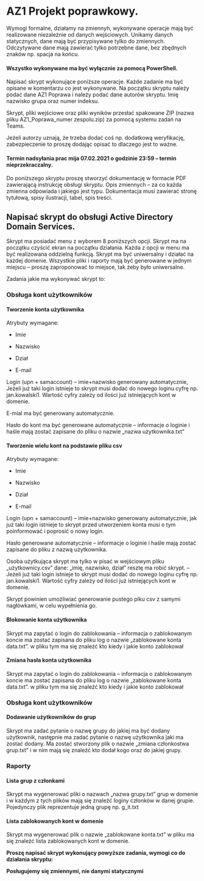# AZ1 Projekt poprawkowy.
Wymogi formalne, działamy na zmiennyh, wykonywane operacje mają być realizowane niezależnie od danych wejściowych. Unikamy danych statycznych, dane mają być przypisywane tylko do zmiennych. Odczytywane dane mają zawierać tylko potrzebne dane, bez zbędnych znaków np. spacja na końcu.

#### Wszystko wykonywane ma być wyłącznie za pomocą PowerShell.

Napisać skrypt wykonujące poniższe operacje. Każde zadanie ma być opisane w komentarzu co jest wykonywane. Na początku skryptu należy podać dane AZ1 Poprawa i należy podać dane autorów skryptu. Imię nazwisko grupa oraz numer indeksu.

Skrypt, pliki wejściowe oraz pliki wyników przesłać spakowane ZIP (nazwa pliku AZ1_Poprawa_numer zespolu.zip) za pomocą systemu zadań na Teams.

Jeżeli autorzy uznają, że trzeba dodać coś np. dodatkową weryfikację, zabezpieczenie to proszę dodając opisać to dlaczego jest to ważne.

#### Termin nadsyłania prac mija 07.02.2021 o godzinie 23:59 – termin nieprzekraczalny.

Do poniższego skryptu proszę stworzyć dokumentację w formacie PDF zawierającą instrukcję obsługi skryptu. Opis zmiennych – za co każda zmienna odpowiada i jakiego jest typu. Dokumentacja musi zawierać stronę tytułową, spisy ilustracji, tabel, spis treści.

## Napisać skrypt do obsługi Active Directory Domain Services.
Skrypt ma posiadać menu z wyborem 8 poniższych opcji. Skrypt ma na początku czyścić ekran na początku działania. Każda z opcji w menu ma być realizowana oddzielną funkcją. Skrypt ma być uniwersalny i działać na każdej domenie. Wszystkie pliki i raporty mają być generowane w jednym miejscu – proszę zaproponować to miejsce, tak żeby było uniwersalne.

Zadania jakie ma wykonywać skrypt to:

### Obsługa kont użytkowników

#### Tworzenie konta użytkownika
   Atrybuty wymagane:
    
   * Imie
    
   * Nazwisko
    
   * Dział
    
   * E-mail
    
   Login (upn + samaccount) – imie+nazwisko generowany automatycznie, Jeżeli już taki login istnieje to skrypt musi dodać do nowego loginu cyfrę np. jan.kowalski1. Wartość cyfry zależy od ilości już istniejących kont w domenie.
    
   E-mial ma być generowany automatycznie.
    
   Hasło do kont ma być generowane automatycznie – informacje o loginie i haśle mają zostać zapisane do pliku o nazwie „nazwa użytkownika.txt”
    
#### Tworzenie wielu kont na podstawie pliku csv
   Atrybuty wymagane:
       
   * Imie
       
   * Nazwisko
       
   * Dział
       
   * E-mail
   
   Login (upn + samaccount) – imie+nazwisko generowany automatycznie, jak już taki login istnieje to skrypt przed utworzeniem konta musi o tym poinformować i poprosić o nowy login.
   
   Hasło generowane automatycznie – informacje o loginie i haśle mają zostać zapisane do pliku z nazwą użytkownika.
   
   Osoba użytkująca skrypt ma tylko w pisać w wejściowym pliku „użytkownicy.csv” dane: „imię, nazwisko, dział” resztę ma robić skrypt. – Jeżeli już taki login istnieje to skrypt musi dodać do nowego loginu cyfrę np. jan.kowalski1. Wartość cyfry zależy od ilości już istniejących kont w domenie.
   
   Skrypt powinien umożliwiać generowanie pustego plku csv z samymi nagłówkami, w celu wypełnienia go.
   
   #### Blokowanie konta użytkownika
   
   Skrypt ma zapytać o login do zablokowania – informacja o zablokowanym koncie ma zostać zapisana do pliku log o nazwie „zablokowane konta data.txt”. w pliku tym ma się znaleźć kto kiedy i jakie konto zablokował
   
   #### Zmiana hasła konta użytkownika
   
   Skrypt ma zapytać o login do zablokowania – informacja o zablokowanym koncie ma zostać zapisana do pliku log o nazwie „zablokowane konta data.txt”. w pliku tym ma się znaleźć kto kiedy i jakie konto zablokował
   
   ### Obsługa kont użytkowników
   
   #### Dodawanie użytkowników do grup
   
   Skrypt ma zadać pytanie o nazwę grupy do jakiej ma być dodany użytkownik, następnie ma zadać pytanie o nazwę użytkownika jaki ma zostać dodany. Ma zostać stworzony plik o nazwie „zmiana członkostwa grup.txt” i w nim mają się znaleźć kto dodał kogo oraz do jakiej grupy.
   
   ### Raporty
   
   #### Lista grup z członkami
   
   Skrypt ma wygenerować pliki o nazwach „nazwa grupy.txt” grup w domenie i w każdym z tych plików mają się znaleźć loginy członków w danej grupie. Pojedynczy plik reprezentuje jedną grupę np. g_it.txt
   
   #### Lista zablokowanych kont w domenie
   
   Skrypt ma wygenerować plik o nazwie „zablokowane konta.txt” w pliku ma się znaleźć lista zablokowanych kont w domenie.
   
   **Proszę napisać skrypt wykonujący powyższe zadania, wymogi co do działania skryptu:**
   
   **Posługujemy się zmiennymi, nie danymi statycznymi**